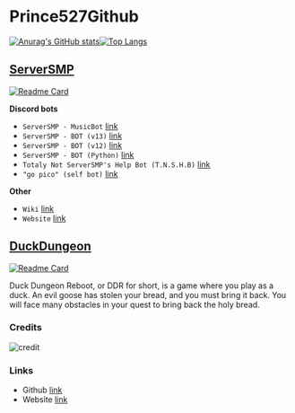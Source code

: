 # Prince527Github 

[![Anurag's GitHub stats](https://github-readme-stats.vercel.app/api?username=Prince527Github&show_icons=true&theme=dark)](https://github.com/anuraghazra/github-readme-stats)[![Top Langs](https://github-readme-stats.vercel.app/api/top-langs/?username=Prince527GitHub&layout=compact&show_icons=true&theme=dark)](https://github.com/anuraghazra/github-readme-stats)

## [ServerSMP](https://github.com/Prince527GitHub/ServerSMP)

[![Readme Card](https://github-readme-stats.vercel.app/api/pin/?username=Prince527Github&repo=ServerSMP&show_icons=true&theme=dark)](https://github.com/anuraghazra/github-readme-stats)

**Discord bots**
 - `ServerSMP - MusicBot` [link](https://discord.com/oauth2/authorize?client_id=791051138459762729&permissions=53857345&scope=bot)
 - `ServerSMP - BOT (v13)` [link](https://github.com/Prince527GitHub/ServerSMP/tree/ServerSMP-BOT-(v13))
 - `ServerSMP - BOT (v12)` [link](https://github.com/Prince527GitHub/ServerSMP/tree/ServerSMP-BOT-(v12))
 - `ServerSMP - BOT (Python)` [link](https://github.com/Prince527GitHub/ServerSMP/tree/ServerSMP-BOT-(Python))
 - `Totaly Not ServerSMP's Help Bot (T.N.S.H.B)` [link](https://github.com/Prince527GitHub/ServerSMP/tree/T%C2%B7N%C2%B7S%C2%B7H%C2%B7B)
 - `"go pico" (self bot)` [link](https://github.com/Prince527GitHub/ServerSMP/tree/%22go-pico%22)

**Other**
 - `Wiki` [link](https://github.com/Prince527GitHub/ServerSMP/wiki)
 - `Website` [link](https://serversmp.arpismp.ml/)

## [DuckDungeon](https://github.com/Prince527GitHub/Duck-Dungeon/) 

[![Readme Card](https://github-readme-stats.vercel.app/api/pin/?username=Prince527Github&repo=Duck-Dungeon&show_icons=true&theme=dark)](https://github.com/anuraghazra/github-readme-stats)

Duck Dungeon Reboot, or DDR for short, is a game where you play as a duck. An evil goose has stolen your bread, and you must bring it back. You will face many obstacles in your quest to bring back the holy bread.

### Credits

![credit](https://prince527.reeee.ee/59k1Rg9hk.png)

### Links

- Github [link](https://github.com/Prince527GitHub/Duck-Dungeon/)
- Website [link](https://duckdevs.me/)
